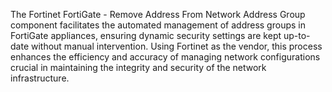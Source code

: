 The Fortinet FortiGate - Remove Address From Network Address Group component facilitates the automated management of address groups in FortiGate appliances, ensuring dynamic security settings are kept up-to-date without manual intervention. Using Fortinet as the vendor, this process enhances the efficiency and accuracy of managing network configurations crucial in maintaining the integrity and security of the network infrastructure.

